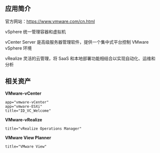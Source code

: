 ## 应用简介

官方网站：https://www.vmware.com/cn.html

vSphere 统一管理容器和虚拟机

vCenter Server 是高级服务器管理软件，提供一个集中式平台控制 VMware vSphere 环境

vRealize 灵活的云管理，将 SaaS 和本地部署功能相结合以实现自动化、运维和分析

## 相关资产

**VMware-vCenter**

```http
app="vmware-vCenter"
app="vmware-ESXi"
title="ID_VC_Welcome"
```

**VMware-vRealize**

```http
title="vRealize Operations Manager"
```

**VMware View Planner** 

```http
title="VMware View"
```

